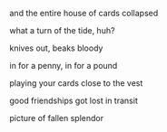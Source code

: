 and the entire house of cards collapsed

what a turn of the tide, huh?

knives out, beaks bloody

in for a penny, in for a pound

playing your cards close to the vest

good friendships got lost in transit

picture of fallen splendor
